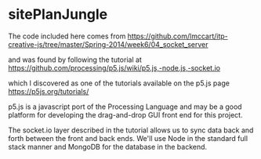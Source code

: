 # sitePlanJungle

The code included here comes from 
https://github.com/lmccart/itp-creative-js/tree/master/Spring-2014/week6/04_socket_server

and was found by following the tutorial at 
https://github.com/processing/p5.js/wiki/p5.js,-node.js,-socket.io

which I discovered as one of the tutorials available on the p5.js page
https://p5js.org/tutorials/

p5.js is a javascript port of the Processing Language and may be a good platform for 
developing the drag-and-drop GUI front end for this project.

The socket.io layer described in the tutorial allows us to sync data back and forth between
the front and back ends.  We'll use Node in the standard full stack manner and MongoDB for 
the database in the backend.

